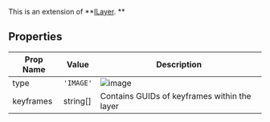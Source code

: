 This is an extension of **[ILayer](/Documentation/Interfaces/ILayer.md). **

## Properties

| Prop Name | Value | Description |
| --------------------- | ------ | ------------------- |
| type | `'IMAGE'` | ![image](https://github.com/user-attachments/assets/5b9c638b-1764-4bbe-8d16-fe7dcd69a22d) |
| keyframes | string[] | Contains GUIDs of keyframes within the layer |

